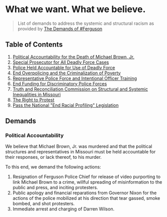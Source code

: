 What we want. What we believe.
=======
> List of demands to address the systemic and structural racism as provided by [The Demands of #Ferguson](http://thedemands.org)

Table of Contents
---

1. [Political Accountability for the Death of Michael Brown, Jr.](#political-accountability)
2. [Special Prosecutor for All Deadly Force Cases](#specialprosecutor)
3. [Police Held Accountable for Use of Deadly Force](#policeaccountability)
4. [End Overpolicing and the Criminalization of Poverty](#endoverpolicing)
5. [Representative Police Force and Intentional Officer Training](#training)
6. [End Funding for Discriminatory Police Forces](#defund)
7. [Truth and Reconciliation Commission on Structural and Systemic Inequalities in Missouri](#commission)
8. [The Right to Protest](#protest)
9. [Pass the National "End Racial Profiling" Legislation](#profiling)

Demands
---
### Political Accountability

We believe that Michael Brown, Jr. was murdered and that the political structures and representatives in Missouri must be held accountable for their responses, or lack thereof, to his murder.

To this end, we demand the following actions:

1. Resignation of Ferguson Police Chief for release of video purporting to link Michael Brown to a crime, willful spreading of misinformation to the public and press, and inciting protesters.
2. Public apology and financial reparations from Governor Nixon for the actions of the police mobilized at his direction that tear gassed, smoke bombed, and shot protesters.
3. Immediate arrest and charging of Darren Wilson.
